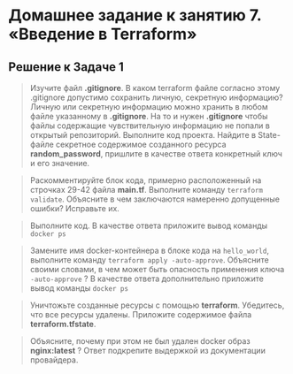 # Домашнее задание к занятию 7. «Введение в Terraform»

## Решение к Задаче 1

>Изучите файл **.gitignore**. В каком terraform файле согласно этому .gitignore допустимо сохранить личную, секретную информацию?
Личную или секретную информацию можно хранить в любом файле указанному в **.gitignore**. На то и нужен **.gitignore** чтобы файлы содержащие чувствительную информацию не попали в открытый репозиторий.
>Выполните код проекта. Найдите  в State-файле секретное содержимое созданного ресурса **random_password**, пришлите в качестве ответа конкретный ключ и его значение.

>Раскомментируйте блок кода, примерно расположенный на строчках 29-42 файла **main.tf**.
>Выполните команду ```terraform validate```. Объясните в чем заключаются намеренно допущенные ошибки? Исправьте их.

>Выполните код. В качестве ответа приложите вывод команды ```docker ps```

>Замените имя docker-контейнера в блоке кода на ```hello_world```, выполните команду ```terraform apply -auto-approve```.
>Объясните своими словами, в чем может быть опасность применения ключа  ```-auto-approve``` ? В качестве ответа дополнительно приложите вывод команды ```docker ps```

>Уничтожьте созданные ресурсы с помощью **terraform**. Убедитесь, что все ресурсы удалены. Приложите содержимое файла **terraform.tfstate**.

>Объясните, почему при этом не был удален docker образ **nginx:latest** ? Ответ подкрепите выдержкой из документации провайдера.
